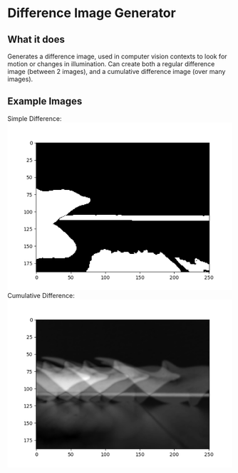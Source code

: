 # Difference Image Generator

## What it does

Generates a difference image, used in computer vision contexts to look for motion or changes in illumination.
Can create both a regular difference image (between 2 images), and a cumulative difference image (over many images).

## Example Images

Simple Difference:
![Difference Image](gfx/diff1.png)
Cumulative Difference:
![Cumulative Difference Image](gfx/diff2.png)
